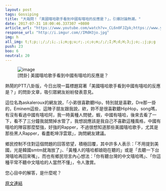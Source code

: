 ```yaml
---
layout: post
tags: Gossiping
title: "大哉問！「美國嘻哈歌手看到中國有嘻哈的反應是？」，引爆討論熱潮。"
date: 2017-07-31 18:00:46.337307 +0800
article_url: "https://www.youtube.com/watch?v=_CL6n0FJZpk;https://www.youtube.com/watch?v=KlujizeNNQM;https://www.youtube.com/watch?v=1wYNFfgrXTI"
response_url: "http://i.imgur.com//IMdH3jo.jpg"
img: h
all_img: t;t;p;:;/;/;i;.;i;m;g;u;r;.;c;o;m;/;/;I;M;d;H;3;j;o;.;j;p;g
push: 23
boo: 6
neutral: 20
---
```


<figure>
<img src="h" alt="image">
<figcaption>
[問卦] 美國嘻哈歌手看到中國有嘻哈的反應是？
</figcaption>
</figure>



熱鬧的PTT八卦版，今日出現一篇標題寫著「美國嘻哈歌手看到中國有嘻哈的反應是？」的問卦文章，吸引眾網友紛紛發表意見。

這位名為askaleroux的網友說，「小弟很喜歡聽Hip，特別就是喜歡，Dre那一掛的，Eminem這些，這陣子朋友跟我說，欸，妳不是很喜歡聽HipHop，song嗎，有沒有看過中國有嘻哈阿，我一時黃種人問號，蝦，中國有嘻哈，後來去看了一下，看不了三分鐘我就關掉水管了，我想說應該是我自己不喜歡這種風格，中國有嘻哈的陣容那麼堅強，好強的Rapper，不過很想知道那些美國嘻哈歌手，尤其是那些黑人Rapper，看盡乾坤浮雲眾」，詢問網友建議。

鄉民控制不住對這個問題的回答慾望，積極回覆，其中許多人表示：「不用提到美國，光是韓國smtm就海放了」、「黃種人的嘻哈都娘砲在聽的」或是「去聽一下台灣嘻哈再回來嘴」，而也有鄉民坦言內心想法：「你有聽台灣的中文嘻哈嗎」、「你這種平常不聽中文嘻哈的人當然不懂」，令人激賞。

您心目中的解答，是什麼呢？

<a href = "https://www.ptt.cc/bbs/Gossiping/M.1501217156.A.5B9.html">原文連結</a>

